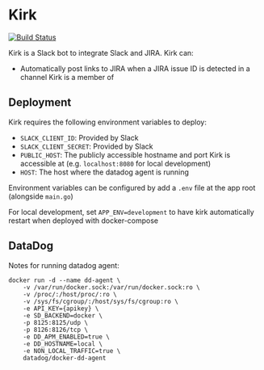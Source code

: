 # Kirk

[![Build Status](https://travis-ci.org/ContainX/kirk.svg)](https://travis-ci.org/ContainX/kirk)

Kirk is a Slack bot to integrate Slack and JIRA.  Kirk can:
- Automatically post links to JIRA when a JIRA issue ID is detected in a channel Kirk is a member of

## Deployment
Kirk requires the following environment variables to deploy:
- `SLACK_CLIENT_ID`: Provided by Slack
- `SLACK_CLIENT_SECRET`: Provided by Slack
- `PUBLIC_HOST`: The publicly accessible hostname and port Kirk is accessible at (e.g. `localhost:8080` for local development)
- `HOST`: The host where the datadog agent is running

Environment variables can be configured by add a `.env` file at the app root (alongside `main.go`)

For local development, set `APP_ENV=development` to have kirk automatically restart when deployed with docker-compose

## DataDog

Notes for running datadog agent:
```
docker run -d --name dd-agent \
    -v /var/run/docker.sock:/var/run/docker.sock:ro \
    -v /proc/:/host/proc/:ro \
    -v /sys/fs/cgroup/:/host/sys/fs/cgroup:ro \
    -e API_KEY={apikey} \
    -e SD_BACKEND=docker \
    -p 8125:8125/udp \
    -p 8126:8126/tcp \
    -e DD_APM_ENABLED=true \
    -e DD_HOSTNAME=local \
    -e NON_LOCAL_TRAFFIC=true \
    datadog/docker-dd-agent
```
